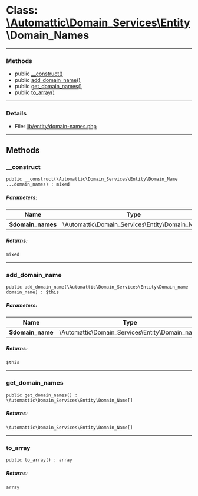 # Class: [\Automattic](../namespaces/automattic.md)[\Domain_Services](../namespaces/automattic-domain-services.md)[\Entity](../namespaces/automattic-domain-services-entity.md)\Domain_Names


---

### Methods

* public [__construct()](#method___construct)
* public [add_domain_name()](#method_add_domain_name)
* public [get_domain_names()](#method_get_domain_names)
* public [to_array()](#method_to_array)

---

### Details

* File: [lib/entity/domain-names.php](../../lib/entity/domain-names.php)

---

## Methods

<a id="method___construct"></a>
### __construct

```
public __construct(\Automattic\Domain_Services\Entity\Domain_Name  ...domain_names) : mixed
```

##### Parameters:

| Name | Type | Default |
|------|------|---------|
| **$domain_names** | \Automattic\Domain_Services\Entity\Domain_Name |  |

##### Returns:

```
mixed
```

---

<a id="method_add_domain_name"></a>
### add_domain_name

```
public add_domain_name(\Automattic\Domain_Services\Entity\Domain_name  domain_name) : $this
```

##### Parameters:

| Name | Type | Default |
|------|------|---------|
| **$domain_name** | \Automattic\Domain_Services\Entity\Domain_name |  |

##### Returns:

```
$this
```

---

<a id="method_get_domain_names"></a>
### get_domain_names

```
public get_domain_names() : \Automattic\Domain_Services\Entity\Domain_Name[]
```

##### Returns:

```
\Automattic\Domain_Services\Entity\Domain_Name[]
```

---

<a id="method_to_array"></a>
### to_array

```
public to_array() : array
```

##### Returns:

```
array
```
